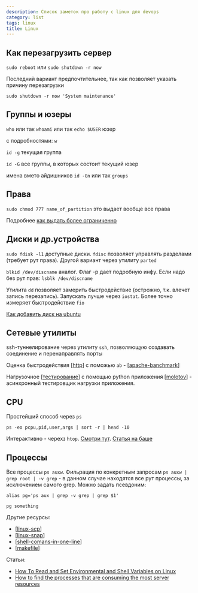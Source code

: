 ```yaml
---
description: Список заметок про работу с linux для devops
category: list
tags: linux
title: Linux
---
```

## Как перезагрузить сервер

`sudo reboot` или `sudo shutdown -r now`

Последний вариант предпочтительнее, так как позволяет указать причину перезагрузки

```shell
sudo shutdown -r now 'System maintenance'
```

## Группы и юзеры

`who` или так `whoami`  или так `echo $USER` юзер

с подробностями: `w`

`id -g` текущая группа

`id -G` все группы, в которых состоит текущий юзер

имена вмето айдишников `id -Gn` или так `groups`

## Права

`sudo chmod 777 name_of_partition` это выдает вообще все права

Подробнее [как выдать более ограниченно](https://askubuntu.com/a/628898)

## Диски и др.устройства

`sudo fdisk -l1` доступные диски. `fdisc` позволяет управлять разделами (требует рут права). Другой вариант через утилиту `parted`

`blkid /dev/discname` аналог. Флаг -p дает подробную инфу. Если надо без рут прав: `lsblk /dev/discname`

Утилита `dd` позволяет замерить быстродействие (острожно, т.к. влечет запись перезапись). Запускать лучше через `iostat`. Более точно измеряет быстродействие `fio`

[Как добавить диск на ubuntu](https://askubuntu.com/questions/125257/how-do-i-add-an-additional-hard-drive)

## Сетевые утилиты

ssh-туннелирование через утилиту `ssh`, позволяющую создавать соединение и перенаправлять порты

Оценка быстродействия [[http]] с поможью `ab` - [[apache-banchmark]]

Нагрузочное [[тестирование]] с помощью python приложения [[molotov]] - асинхронный тестировщик нагрузки приложения.

## CPU

Простейший способ через `ps`

`ps -eo pcpu,pid,user,args | sort -r | head -10`

Интерактивно - черехз `htop`. [Смотри тут](https://htop.dev/). [Статья на баше](https://habr.com/ru/post/316806/)

## Процессы

Все процессы `ps auxw`. Фильрация по конкретным запросам `ps auxw | grep root | -v grep` - в данном случае находятся все рут процессы, за исключением самого grep. Можно задать псевдоним:

```shell
alias pg='ps aux | grep -v grep | grep $1'

pg something
```

Другие ресурсы:

- [[linux-scp]]
- [[linux-snap]]
- [[shell-comans-in-one-line]]
- [[makefile]]

Статьи:

- [How To Read and Set Environmental and Shell Variables on Linux](https://www.digitalocean.com/community/tutorials/how-to-read-and-set-environmental-and-shell-variables-on-linux)
- [How to find the processes that are consuming the most server resources](https://www.digitalocean.com/community/questions/how-to-find-the-processes-that-are-consuming-the-most-server-resources)

[//begin]: # "Autogenerated link references for markdown compatibility"
[http]: http "Http"
[apache-banchmark]: ../notes/apache-banchmark "Apache banchmark"
[тестирование]: тестирование "Основные принципы тестровния"
[molotov]: ../notes/molotov "Molotov"
[linux-scp]: ../notes/linux-scp "Linux-scp"
[linux-snap]: ../notes/linux-snap "Linux-snap"
[shell-comans-in-one-line]: ../notes/shell-comans-in-one-line "Shell comand in one line"
[makefile]: ../notes/makefile "Makefile"
[//end]: # "Autogenerated link references"